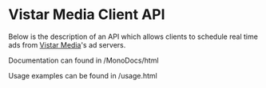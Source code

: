# Vistar Media Client API
Below is the description of an API which allows clients to schedule real time
ads from [Vistar Media](http://www.vistarmedia.com/)'s ad servers.

Documentation can found in /MonoDocs/html

Usage examples can be found in /usage.html
